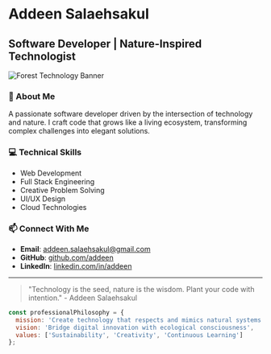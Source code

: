 # Addeen Salaehsakul

## Software Developer | Nature-Inspired Technologist

![Forest Technology Banner](/api/placeholder/1200/300)

### 🌿 About Me
A passionate software developer driven by the intersection of technology and nature. I craft code that grows like a living ecosystem, transforming complex challenges into elegant solutions.

### 💻 Technical Skills
- Web Development
- Full Stack Engineering
- Creative Problem Solving
- UI/UX Design
- Cloud Technologies

### 📫 Connect With Me
- **Email**: addeen.salaehsakul@gmail.com
- **GitHub**: [github.com/addeen](https://github.com/addeen)
- **LinkedIn**: [linkedin.com/in/addeen](https://linkedin.com/in/addeen)

---

> "Technology is the seed, nature is the wisdom. Plant your code with intention." - Addeen Salaehsakul

```javascript
const professionalPhilosophy = {
  mission: 'Create technology that respects and mimics natural systems',
  vision: 'Bridge digital innovation with ecological consciousness',
  values: ['Sustainability', 'Creativity', 'Continuous Learning']
};
```
